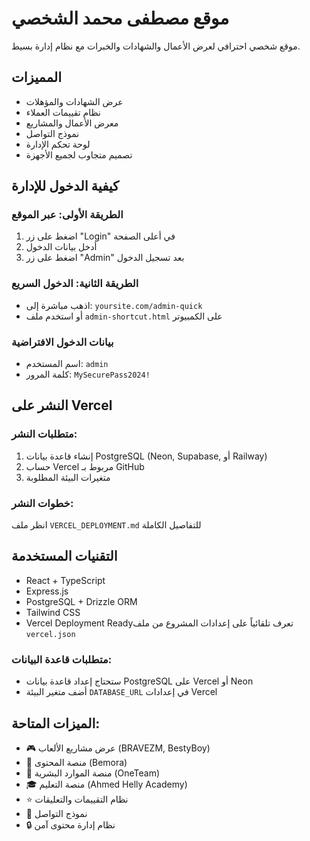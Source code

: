 # موقع مصطفى محمد الشخصي

موقع شخصي احترافي لعرض الأعمال والشهادات والخبرات مع نظام إدارة بسيط.

## المميزات
- عرض الشهادات والمؤهلات
- نظام تقييمات العملاء
- معرض الأعمال والمشاريع
- نموذج التواصل
- لوحة تحكم الإدارة
- تصميم متجاوب لجميع الأجهزة

## كيفية الدخول للإدارة

### الطريقة الأولى: عبر الموقع
1. اضغط على زر "Login" في أعلى الصفحة
2. أدخل بيانات الدخول
3. اضغط على زر "Admin" بعد تسجيل الدخول

### الطريقة الثانية: الدخول السريع
- اذهب مباشرة إلى: `yoursite.com/admin-quick`
- أو استخدم ملف `admin-shortcut.html` على الكمبيوتر

### بيانات الدخول الافتراضية
- اسم المستخدم: `admin`
- كلمة المرور: `MySecurePass2024!`

## النشر على Vercel

### متطلبات النشر:
1. إنشاء قاعدة بيانات PostgreSQL (Neon, Supabase, أو Railway)
2. حساب Vercel مربوط بـ GitHub
3. متغيرات البيئة المطلوبة

### خطوات النشر:
انظر ملف `VERCEL_DEPLOYMENT.md` للتفاصيل الكاملة

## التقنيات المستخدمة
- React + TypeScript
- Express.js
- PostgreSQL + Drizzle ORM
- Tailwind CSS
- Vercel Deployment Readyتعرف تلقائياً على إعدادات المشروع من ملف `vercel.json`

### متطلبات قاعدة البيانات:
- ستحتاج إعداد قاعدة بيانات PostgreSQL على Vercel أو Neon
- أضف متغير البيئة `DATABASE_URL` في إعدادات Vercel

## الميزات المتاحة:
- 🎮 عرض مشاريع الألعاب (BRAVEZM, BestyBoy)
- 📝 منصة المحتوى (Bemora)
- 👥 منصة الموارد البشرية (OneTeam)  
- 🎓 منصة التعليم (Ahmed Helly Academy)
- ⭐ نظام التقييمات والتعليقات
- 📧 نموذج التواصل
- 🔒 نظام إدارة محتوى آمن